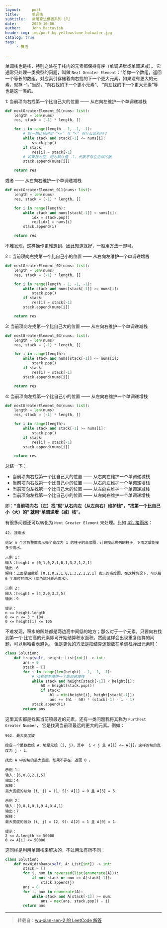 ```yaml
---
layout:     post
title:      单调栈
subtitle:   常用算法模板系列（八）
date:       2020-10-06
author:     John Mactavish
header-img: img/post-bg-yellowstone-hotwater.jpg
catalog: true
tags:
     - 算法

---
```


单调栈也是栈，特别之处在于栈内的元素都保持有序（单调递增或单调递减）。
它通常只处理一类典型的问题，叫做 `Next Greater Element`：“给你一个数组，返回一个等长的数组，对应索引存储着向右找的下一个更大元素，如果没有更大的元素，就存 -1。”当然，“向右找的下一个更小元素”、
“向左找的下一个更大元素”等也是这一类的。

1: 当前项向右找第一个比自己大的位置 —— 从右向左维护一个单调递减栈

```py
def nextGreaterElement_01(nums: list):
    length = len(nums)
    res, stack = [-1] * length, []

    for i in range(length - 1, -1, -1):
        # 想一想比较时用 “<=” 与 “<” 有什么区别吗？
        while stack and stack[-1] <= nums[i]:
            stack.pop()
        if stack:
            res[i] = stack[-1]
        # 如果栈为空，则为默认值 -1，代表不存在这样的数
        stack.append(nums[i])

    return res
```

或者 —— 从左向右维护一个单调递减栈

```py
def nextGreaterElement_011(nums: list):
    length = len(nums)
    res, stack = [-1] * length, []

    for i in range(length):
        while stack and nums[stack[-1]] < nums[i]:
            idx = stack.pop()
            res[idx] = nums[i]
        stack.append(i)

    return res
```

不难发现，这样操作更难想到，因此知道就好，一般用方法一即可。

2：当前项向右找第一个比自己小的位置 —— 从右向左维护一个单调递增栈

```py
def nextGreaterElement_02(nums: list):
    length = len(nums)
    res, stack = [-1] * length, []

    for i in range(length - 1, -1, -1):
        while stack and nums[stack[-1]] >= nums[i]:
            stack.pop()
        if stack:
            res[i] = stack[-1]
        stack.append(nums[i])

    return res
```

3: 当前项向左找第一个比自己大的位置 —— 从左向右维护一个单调递减栈

```py
def nextGreaterElement_03(nums: list):
    length = len(nums)
    res, stack = [-1] * length, []

    for i in range(length):
        while stack and nums[stack[-1]] <= nums[i]:
            stack.pop()
        if stack:
            res[i] = stack[-1]
        stack.append(nums[i])

    return res
```

4: 当前项向左找第一个比自己小的位置 —— 从左向右维护一个单调递增栈

```py
def nextGreaterElement_04(nums: list):
    length = len(nums)
    res, stack = [-1] * length, []

    for i in range(length):
        while stack and stack[-1] >= nums[i]:
            stack.pop()
        if stack:
            res[i] = stack[-1]
        stack.append(nums[i])

    return res
```

总结一下：

- 当前项向右找第一个比自己大的位置 —— 从右向左维护一个单调递减栈
- 当前项向右找第一个比自己小的位置 —— 从右向左维护一个单调递增栈
- 当前项向左找第一个比自己大的位置 —— 从左向右维护一个单调递减栈
- 当前项向左找第一个比自己小的位置 —— 从左向右维护一个单调递增栈

即：**“当前项向右（左）找”就“从右向左（从左向右）维护栈”，“找第一个比自己小（大）的”
就用“单调递增（减）栈”。**

有很多问题还可以转化为 `Next Greater Element` 来处理。比如 [42. 接雨水](https://leetcode-cn.com/problems/trapping-rain-water)：

```
42. 接雨水

给定 n 个非负整数表示每个宽度为 1 的柱子的高度图，计算按此排列的柱子，下雨之后能接多少雨水。

示例 1：
输入：height = [0,1,0,2,1,0,1,3,2,1,2,1]
输出：6
解释：上面是由数组 [0,1,0,2,1,0,1,3,2,1,2,1] 表示的高度图，在这种情况下，可以接 6 个单位的雨水（蓝色部分表示雨水）。 

示例 2：
输入：height = [4,2,0,3,2,5]
输出：9
 
提示：
n == height.length
0 <= n <= 3 * 104
0 <= height[i] <= 105
```

不难发现，积水的凹处都是两边高中间低的地方；那么对于一个元素，只要向右找到第一个
比它高的元素即可开始结算积水面积。然而这样会出现重复结算的问题，可以用哈希表避免，
但是更优的方法是把结算逻辑放在单调栈弹出元素时：

```py
class Solution:
    def trap(self, height: List[int]) -> int:
        ans = 0
        stack = []
        for i in range(len(height) - 1, -1, -1):
            # 从右向左维护一个单调递减栈
            while stack and height[stack[-1]] < height[i]:
                h0 = height[stack.pop()]
                if stack:
                    h1 = min(height[i], height[stack[-1]])
                    ans += (h1 - h0) * (stack[-1] - i - 1)
            stack.append(i)
        return ans
```

这里其实都是找离当前项最近的元素，还有一类问题我将其称为 `Furthest Greater Number`，
它是找离当前项最远的更大的元素。例如：

```
962. 最大宽度坡

给定一个整数数组 A，坡是元组 (i, j)，其中  i < j 且 A[i] <= A[j]。这样的坡的宽度为 j - i。

找出 A 中的坡的最大宽度，如果不存在，返回 0 。

示例 1：
输入：[6,0,8,2,1,5]
输出：4
解释：
最大宽度的坡为 (i, j) = (1, 5): A[1] = 0 且 A[5] = 5.

示例 2：
输入：[9,8,1,0,1,9,4,0,4,1]
输出：7
解释：
最大宽度的坡为 (i, j) = (2, 9): A[2] = 1 且 A[9] = 1.
 
提示：
2 <= A.length <= 50000
0 <= A[i] <= 50000
```

这同样是利用单调栈来解决的，不过用法有所不同：

```py
class Solution:
    def maxWidthRamp(self, A: List[int]) -> int:
        stack = []
        for j, num in reversed(list(enumerate(A))):
            if not stack or num >= A[stack[-1]]:
                stack.append(j)
        ans = 0
        for i, num in enumerate(A):
            while stack and A[stack[-1]] >= num:
                ans = max(ans, stack.pop() - i)
        return ans
```


---
> 转载自：[wu-xian-sen-2 的 LeetCode 解答](https://leetcode-cn.com/problems/next-greater-element-i/solution/dan-diao-zhan-zong-jie-by-wu-xian-sen-2/)
